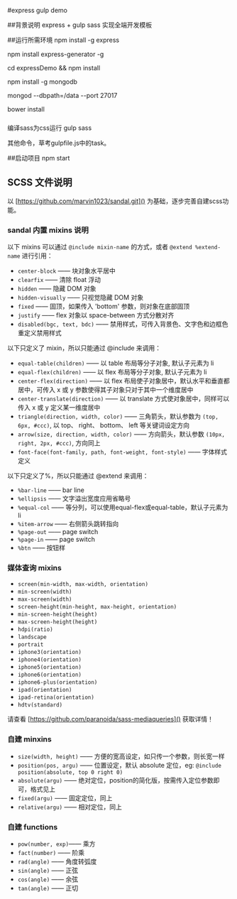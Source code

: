 #express gulp demo

##背景说明
express + gulp sass 实现全端开发模板

##运行所需环境
npm install -g express

npm install express-generator -g

cd expressDemo && npm install

npm install -g mongodb

mongod --dbpath=/data --port 27017

bower install

###
编译sass为css运行 gulp sass

其他命令，草考gulpfile.js中的task。


##启动项目
npm start



## SCSS 文件说明

以 [https://github.com/marvin1023/sandal.git]() 为基础，逐步完善自建scss功能。

### sandal 内置 mixins 说明
以下 mixins 可以通过 `@include mixin-name` 的方式，或者 `@extend %extend-name` 进行引用：

* `center-block`    —— 块对象水平居中
* `clearfix`        —— 清除 float 浮动
* `hidden`          —— 隐藏 DOM 对象
* `hidden-visually` —— 只视觉隐藏 DOM 对象
* `fixed`           —— 固顶，如果传入 'bottom' 参数，则对象在底部固顶
* `justify`         —— flex 对象以 space-between 方式分散对齐
* `disabled(bgc, text, bdc)` —— 禁用样式，可传入背景色、文字色和边框色重定义禁用样式

以下只定义了 mixin，所以只能通过 @include 来调用：

* `equal-table(children)`  —— 以 table 布局等分子对象, 默认子元素为 li
* `equal-flex(children)`   —— 以 flex 布局等分子对象, 默认子元素为 li
* `center-flex(direction)` —— 以 flex 布局使子对象居中，默认水平和垂直都居中，可传入 x 或 y 参数使得其子对象只对于其中一个维度居中
* `center-translate(direction)`  —— 以 translate 方式使对象居中，同样可以传入  x 或 y 定义某一维度居中
* `triangle(direction, width, color)` —— 三角箭头，默认参数为 `(top, 6px, #ccc)`, 以 top、 right、 bottom、 left 等关键词设定方向
* `arrow(size, direction, width, color)` —— 方向箭头，默认参数 `(10px, right, 2px, #ccc)`, 方向同上
* `font-face(font-family, path, font-weight, font-style)` —— 字体样式定义

以下只定义了%，所以只能通过 @extend 来调用：

* `%bar-line`     —— bar line
* `%ellipsis`     —— 文字溢出宽度应用省略号
* `%equal-col`    —— 等分列，可以使用equal-flex或equal-table，默认子元素为li
* `%item-arrow`   —— 右侧箭头跳转指向
* `%page-out`     —— page switch
* `%page-in`      —— page switch
* `%btn`          —— 按钮样

### 媒体查询 mixins

* `screen(min-width, max-width, orientation)`
* `min-screen(width)`
* `max-screen(width)`
* `screen-height(min-height, max-height, orientation)`
* `min-screen-height(height)`
* `max-screen-height(height)`
* `hdpi(ratio)`
* `landscape`
* `portrait`
* `iphone3(orientation)`
* `iphone4(orientation)`
* `iphone5(orientation)`
* `iphone6(orientation)`
* `iphone6-plus(orientation)`
* `ipad(orientation)`
* `ipad-retina(orientation)`
* `hdtv(standard)`

请查看 [https://github.com/paranoida/sass-mediaqueries]() 获取详情！

### 自建 minxins

* `size(width, height)`     —— 方便的宽高设定，如只传一个参数，则长宽一样
* `position(pos, argu)`     —— 位置设定，默认 absolute 定位，eg: `@include position(absolute, top 0 right 0)`
* `absolute(argu)`          —— 绝对定位，position的简化版，按需传入定位参数即可，格式见上
* `fixed(argu)`             —— 固定定位，同上
* `relative(argu)`          —— 相对定位，同上

### 自建 functions

* `pow(number, exp)`—— 乘方
* `fact(number)`    —— 阶乘
* `rad(angle)`      —— 角度转弧度
* `sin(angle)`      —— 正弦
* `cos(angle)`      —— 余弦
* `tan(angle)`      —— 正切